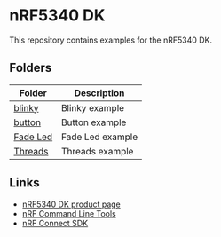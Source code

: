 # nRF5340 DK

This repository contains examples for the nRF5340 DK.

## Folders

| Folder                  | Description      |
| ----------------------- | ---------------- |
| [blinky](./blinky/)     | Blinky example   |
| [button](./button/)     | Button example   |
| [Fade Led](./fade_led/) | Fade Led example |
| [Threads](./threads/)   | Threads example  |

## Links

- [nRF5340 DK product page](https://www.nordicsemi.com/Products/Development-hardware/nRF5340-DK)
- [nRF Command Line Tools](https://www.nordicsemi.com/Products/Development-tools/nRF-Command-Line-Tools)
- [nRF Connect SDK](https://www.nordicsemi.com/Software-and-tools/Software/nRF-Connect-SDK)
